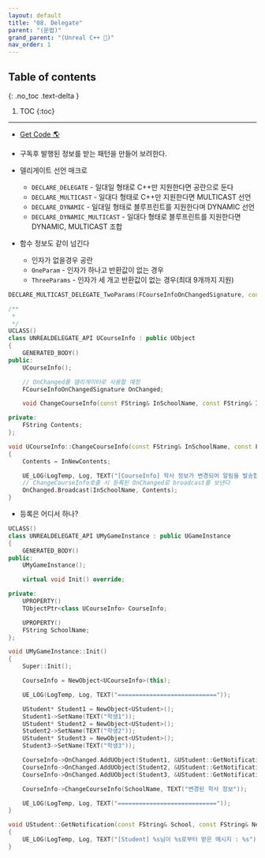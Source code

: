 ```yaml
---
layout: default
title: "08. Delegate"
parent: "(문법)"
grand_parent: "(Unreal C++ 🚀)"
nav_order: 1
---
```


## Table of contents
{: .no_toc .text-delta }

1. TOC
{:toc}

---

* [Get Code 🌎](https://github.com/Arthur880708/Unreal_Cpp_basic/tree/main/7.Delegate)

* 구독후 발행된 정보를 받는 패턴을 만들어 보려한다.

* 델리게이트 선언 매크로
    * `DECLARE_DELEGATE` - 일대일 형태로 C++만 지원한다면 공란으로 둔다
    * `DECLARE_MULTICAST` - 일대다 형태로 C++만 지원한다면 MULTICAST 선언
    * `DECLARE_DYNAMIC` - 일대일 형태로 블루프린트를 지원한다며 DYNAMIC 선언
    * `DECLARE_DYNAMIC_MULTICAST` - 일대다 형태로 블루프린트를 지원한다면 DYNAMIC, MULTICAST 조합
* 함수 정보도 같이 넘긴다
    * 인자가 없을경우 공란
    * `OneParam` - 인자가 하나고 반환값이 없는 경우
    * `ThreeParams` - 인자가 세 개고 반환값이 없는 경우(최대 9개까지 지원)

```cpp
DECLARE_MULTICAST_DELEGATE_TwoParams(FCourseInfoOnChangedSignature, const FString&, const FString&);

/**
 * 
 */
UCLASS()
class UNREALDELEGATE_API UCourseInfo : public UObject
{
	GENERATED_BODY()
public:
	UCourseInfo();

    // OnChanged를 델리게이터로 사용할 예정
	FCourseInfoOnChangedSignature OnChanged;

	void ChangeCourseInfo(const FString& InSchoolName, const FString& InNewContents);

private:
	FString Contents;
};
```

```cpp
void UCourseInfo::ChangeCourseInfo(const FString& InSchoolName, const FString& InNewContents)
{
	Contents = InNewContents;

	UE_LOG(LogTemp, Log, TEXT("[CourseInfo] 학사 정보가 변경되어 알림을 발송합니다."));
    // ChangeCourseInfo호출 시 등록된 OnChanged로 broadcast를 보낸다
	OnChanged.Broadcast(InSchoolName, Contents);
}
```

* 등록은 어디서 하나?

```cpp
UCLASS()
class UNREALDELEGATE_API UMyGameInstance : public UGameInstance
{
	GENERATED_BODY()
public:
	UMyGameInstance();

	virtual void Init() override;

private:
	UPROPERTY()
	TObjectPtr<class UCourseInfo> CourseInfo;

	UPROPERTY()
	FString SchoolName;
};
```

```cpp
void UMyGameInstance::Init()
{
	Super::Init();

	CourseInfo = NewObject<UCourseInfo>(this);

	UE_LOG(LogTemp, Log, TEXT("============================"));

	UStudent* Student1 = NewObject<UStudent>();
	Student1->SetName(TEXT("학생1"));
	UStudent* Student2 = NewObject<UStudent>();
	Student2->SetName(TEXT("학생2"));
	UStudent* Student3 = NewObject<UStudent>();
	Student3->SetName(TEXT("학생3"));

	CourseInfo->OnChanged.AddUObject(Student1, &UStudent::GetNotification);
	CourseInfo->OnChanged.AddUObject(Student2, &UStudent::GetNotification);
	CourseInfo->OnChanged.AddUObject(Student3, &UStudent::GetNotification);

	CourseInfo->ChangeCourseInfo(SchoolName, TEXT("변경된 학사 정보"));

	UE_LOG(LogTemp, Log, TEXT("============================"));
}
```

```cpp
void UStudent::GetNotification(const FString& School, const FString& NewCourseInfo)
{
	UE_LOG(LogTemp, Log, TEXT("[Student] %s님이 %s로부터 받은 메시지 : %s"), *Name, *School, *NewCourseInfo);
}
```
